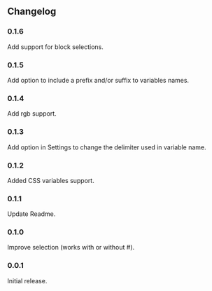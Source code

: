 ## Changelog

### 0.1.6

Add support for block selections.

### 0.1.5

Add option to include a prefix and/or suffix to variables names.

### 0.1.4

Add rgb support.

### 0.1.3

Add option in Settings to change the delimiter used in variable name.

### 0.1.2

Added CSS variables support.

### 0.1.1

Update Readme.

### 0.1.0

Improve selection (works with or without #).

### 0.0.1

Initial release.
